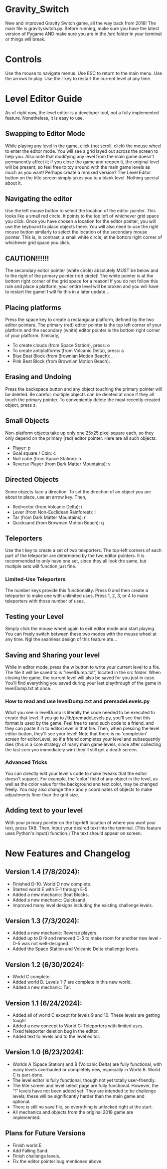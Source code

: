 # Gravity_Switch
New and improved Gravity Switch game, all the way back from 2018! The main file is gravityswitch.py. Before running, make sure you have the latest version of Pygame AND make sure you are in the /src folder in your terminal or things will break.

# Controls
Use the mouse to navigate menus. Use ESC to return to the main menu. Use the arrows to play. Use the r key to restart the current level at any time.

# Level Editor Guide
As of right now, the level editor is a developer tool, not a fully implemented feature. Nonetheless, it is easy to use. 
## Swapping to Editor Mode
While playing any level in the game, click (not scroll, click) the mouse wheel to enter the editor mode. You will see a grid layed out across the screen to help you. Also note that modifying any level from the main game doesn't permanently affect it; if you close the game and reopen it, the original level will be present, so feel free to toy around with the main game levels as much as you want! Perhaps create a remixed version?
The Level Editor button on the title screen simply takes you to a blank level. Nothing special about it.
## Navigating the editor
Use the left mouse button to select the location of the editor pointer. This looks like a small red circle. It points to the top left of whichever grid space you click. Once you have chosen a location for the editor pointer, you will use the keyboard to place objects there. You will also need to use the right mouse button similarly to select the location of the secondary mouse pointer. This is, in contrast, a small white circle, at the bottom right corner of whichever grid space you click. 
## CAUTION!!!!!!
The secondary editor pointer (white circle) absolutely MUST be below and to the right of the primary pointer (red circle)! The white pointer is at the bottom right corner of the grid space for a reason! If you do not follow this rule and place a platform, your entire level will be broken and you will have to restart the game! I will fix this in a later update...
## Placing platforms
Press the space key to create a rectangular platform, defined by the two editor pointers. The primary (red) editor pointer is the top left corner of your platform and the secondary (white) editor pointer is the bottom right corner of your platform. Similarly,
* To create clouds (from Space Station), press: o 
* To create antiplatforms (from Volcanic Delta), press: a
* Blue Beat Block (from Brownian Motion Beach): , 
* Pink Beat Block (from Brownian Motion Beach): .
## Erasing and Undoing
Press the backspace button and any object touching the primary pointer will be deleted. Be careful; multiple objects can be deleted at once if they all touch the primary pointer. To conveniently delete the most recently created object, press z.
## Small Objects
Non-platform objects take up only one 25x25 pixel square each, so they only depend on the primary (red) editor pointer. Here are all such objects:
* Player: p
* Goal square / Coin: c
* Null cube (from Space Station): n
* Reverse Player (from Dark Matter Mountains): v
## Directed Objects
Some objects face a direction. To set the direction of an object you are about to place, use an arrow key. Then,
* Redirector (from Volcanic Delta): i 
* Lever (from Non-Euclidean Rainforest): l
* Tar (from Dark Matter Mountains): r
* Quicksand (from Brownian Motion Beach): q
## Teleporters
Use the t key to create a set of two teleporters. The top-left corners of each part of the teleporter are determined by the two editor pointers. It is recommended to only have one set, since they all look the same, but multiple sets will function just fine.
### Limited-Use Teleporters
The number keys provide this functionality. Press 0 and then create a teleporter to make one with unlimited uses. Press 1, 2, 3, or 4 to make teleporters with those number of uses.
## Testing your Level 
Simply click the mouse wheel again to exit editor mode and start playing. You can freely switch between these two modes with the mouse wheel at any time. Ngl the seamless design of this feature ate...
## Saving and Sharing your level
While in editor mode, press the w button to write your current level to a file. The file it will be saved to is "levelDump.txt", located in the src folder. When closing the game, the current level will also be saved for you just in case. You'll find everything you saved during your last playthrough of the game in levelDump.txt at once. 
### How to read and use levelDump.txt and premadeLevels.py
What you see in levelDump is literally the code needed to be executed to create that level. If you go to /lib/premadeLevels.py, you'll see that this format is used by the game. Feel free to send such code to a friend, and they can paste it in to editorLevel in that file. Then, when pressing the level editor button, they'll see your level! Note that there is no 'completion' screen for editorLevel, so if a friend completes your level and subsequently dies (this is a core strategy of many main game levels, since after collecting the last coin you immediately win) they'll still get a death screen.
### Advanced Tricks
You can directly edit your level's code to make tweaks that the editor doesn't support. For example, the 'color' field of any object in the level, as well as the color value for the background and text color, may be changed freely. You may also change the x and y coordinates of objects to make adjustments finer than the grid size.
## Adding text to your level
With your primary pointer on the top-left location of where you want your text, press TAB. Then, input your desired text into the terminal. (This feature uses Python's input() function.) The text should appear on screen.

# New Features and Changelog
## Version 1.4 (7/8/2024):
* Finished D-10. World D now complete.
* Started world E with E-1 through E-5.
* Added a new mechanic: Beat Blocks.
* Added a new mechanic: Quicksand.
* Improved many level designs including the existing challenge levels.
## Version 1.3 (7/3/2024):
* Added a new mechanic: Reverse players. 
* Added up to D-9 and removed D-5 to make room for another new level - D-5 was not well-designed.
* Added the Space Station and Volcanic Delta challenge levels.
## Version 1.2 (6/30/2024):
* World C complete.
* Added world D. Levels 1-7 are complete in this new world.
* Added a new mechanic: Tar.
## Version 1.1 (6/24/2024):
* Added all of world C except for levels 9 and 10. These levels are getting tough!
* Added a new concept to World C: Teleporters with limited uses.
* Fixed teleporter deletion bug in the editor.
* Added text to levels and to the level editor.
## Version 1.0 (6/23/2024):
* Worlds A (Space Station) and B (Volcanic Delta) are fully functional, with many levels overhauled or completely new, especially in World B. World C is part-done.
* The level editor is fully functional, though not yet totally user-friendly.
* The title screen and level select page are fully functional. However, the "!" levels have not been added yet. They are intended to be challenge levels; these will be significantly harder than the main game and optional.
* There is still no save file, so everything is unlocked right at the start.
* All mechanics and objects from the original 2018 game are implemented.
## Plans for Future Versions
* Finish world E.
* Add Falling Sand.
* Finish challenge levels.
* Fix the editor pointer bug mentioned above.
